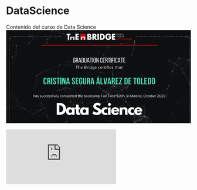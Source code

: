 # DataScience
Contenido del curso de Data Science
[![Bootcamp Data Science](https://github.com/CristiDatas/DataScience/blob/master/others/git_images/Diploma.png "Bootcamp Data Science")](https://www.thebridge.tech/bootcamps/bootcamp-data-science/#programa "Bootcamp Data Science")

![](https://github.com/CristiDatas/DataScience/blob/master/others/Diploma%20-%20Cristina%20Segura.pdf)
